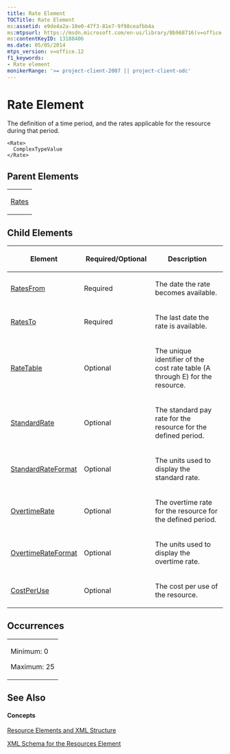 ```yaml
---
title: Rate Element
TOCTitle: Rate Element
ms:assetid: e9de4a2a-10e0-47f3-81e7-9f98ceafbb4a
ms:mtpsurl: https://msdn.microsoft.com/en-us/library/Bb968716(v=office.12)
ms:contentKeyID: 13188406
ms.date: 05/05/2014
mtps_version: v=office.12
f1_keywords:
- Rate element
monikerRange: '>= project-client-2007 || project-client-odc'
---
```


# Rate Element




The definition of a time period, and the rates applicable for the resource during that period.

    <Rate>
      ComplexTypeValue
    </Rate>

## Parent Elements

<table>
<colgroup>
<col style="width: 100%" />
</colgroup>
<tbody>
<tr class="odd">
<td><p><a href="bb968693(v=office.12).md">Rates</a></p></td>
</tr>
</tbody>
</table>

## Child Elements

<table>
<colgroup>
<col style="width: 33%" />
<col style="width: 33%" />
<col style="width: 33%" />
</colgroup>
<thead>
<tr class="header">
<th><p>Element</p></th>
<th><p>Required/Optional</p></th>
<th><p>Description</p></th>
</tr>
</thead>
<tbody>
<tr class="odd">
<td><p><a href="bb968409(v=office.12).md">RatesFrom</a></p></td>
<td><p>Required</p></td>
<td><p>The date the rate becomes available.</p></td>
</tr>
<tr class="even">
<td><p><a href="bb968548(v=office.12).md">RatesTo</a></p></td>
<td><p>Required</p></td>
<td><p>The last date the rate is available.</p></td>
</tr>
<tr class="odd">
<td><p><a href="bb968573(v=office.12).md">RateTable</a></p></td>
<td><p>Optional</p></td>
<td><p>The unique identifier of the cost rate table (A through E) for the resource.</p></td>
</tr>
<tr class="even">
<td><p><a href="bb968453(v=office.12).md">StandardRate</a></p></td>
<td><p>Optional</p></td>
<td><p>The standard pay rate for the resource for the defined period.</p></td>
</tr>
<tr class="odd">
<td><p><a href="bb968727(v=office.12).md">StandardRateFormat</a></p></td>
<td><p>Optional</p></td>
<td><p>The units used to display the standard rate.</p></td>
</tr>
<tr class="even">
<td><p><a href="bb968679(v=office.12).md">OvertimeRate</a></p></td>
<td><p>Optional</p></td>
<td><p>The overtime rate for the resource for the defined period.</p></td>
</tr>
<tr class="odd">
<td><p><a href="bb968737(v=office.12).md">OvertimeRateFormat</a></p></td>
<td><p>Optional</p></td>
<td><p>The units used to display the overtime rate.</p></td>
</tr>
<tr class="even">
<td><p><a href="bb968500(v=office.12).md">CostPerUse</a></p></td>
<td><p>Optional</p></td>
<td><p>The cost per use of the resource.</p></td>
</tr>
</tbody>
</table>

## Occurrences

<table>
<colgroup>
<col style="width: 100%" />
</colgroup>
<tbody>
<tr class="odd">
<td><p>Minimum: 0</p>
<p>Maximum: 25</p></td>
</tr>
</tbody>
</table>

## See Also

#### Concepts

[Resource Elements and XML Structure](resource-elements-and-xml-structure.md)

[XML Schema for the Resources Element](xml-schema-for-the-resources-element.md)

